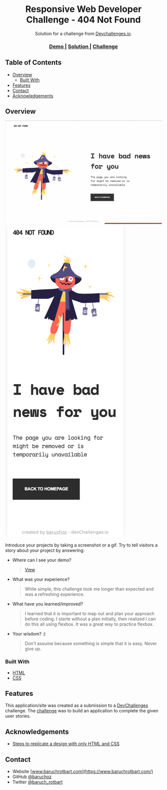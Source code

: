 <!-- Please update value in the {}  -->

<h1 align="center">Responsive Web Developer Challenge - 404 Not Found</h1>

<div align="center">
   Solution for a challenge from  <a href="http://devchallenges.io" target="_blank">Devchallenges.io</a>.
</div>

<div align="center">
  <h3>
    <a href="https://incredible-biscuit-d26d8e.netlify.app/">
      Demo
    </a>
    <span> | </span>
    <a href="https://github.com/baruchoz/404-Not-Found">
      Solution
    </a>
    <span> | </span>
    <a href="https://devchallenges.io/challenges/wBunSb7FPrIepJZAg0sY">
      Challenge
    </a>
  </h3>
</div>

<!-- TABLE OF CONTENTS -->

## Table of Contents

- [Overview](#overview)
  - [Built With](#built-with)
- [Features](#features)
- [Contact](#contact)
- [Acknowledgements](#acknowledgements)

<!-- OVERVIEW -->

## Overview

![screenshot](/img/Screen%20Shot%20Desktop.png)
![screenshot](/img/Screen%20Shot%20Mobile.png)

Introduce your projects by taking a screenshot or a gif. Try to tell visitors a story about your project by answering:

- Where can I see your demo?
  > [View](https://incredible-biscuit-d26d8e.netlify.app/)
- What was your experience?
  > While simple, this challenge took me longer than expected and was a refreshing experience.
- What have you learned/improved?
  > I learned that it is important to map out and plan your approach before coding. I starte without a plan initially, then realized I can do this all using flexbox. It was a great way to practice flexbox.
- Your wisdom? :)
  > Don't assume because something is simple that it is easy. Never give up.

### Built With

<!-- This section should list any major frameworks that you built your project using. Here are a few examples.-->

- [HTML](https://developer.mozilla.org/en-US/docs/Web/HTML)
- [CSS](https://developer.mozilla.org/en-US/docs/Web/CSS)

## Features

<!-- List the features of your application or follow the template. Don't share the figma file here :) -->

This application/site was created as a submission to a [DevChallenges](https://devchallenges.io/) challenge. The [challenge](https://devchallenges.io/challenges/wBunSb7FPrIepJZAg0sY) was to build an application to complete the given user stories.

## Acknowledgements

<!-- This section should list any articles or add-ons/plugins that helps you to complete the project. This is optional but it will help you in the future. For exmpale -->

- [Steps to replicate a design with only HTML and CSS](https://devchallenges-blogs.web.app/how-to-replicate-design/)

## Contact

- Website [www.baruchrotbart.com](https://www.baruchrotbart.com/)
- GitHub [@baruchoz](https://github.com/baruchoz)
- Twitter [@baruch_rotbart](https://twitter.com/baruch_rotbart)
